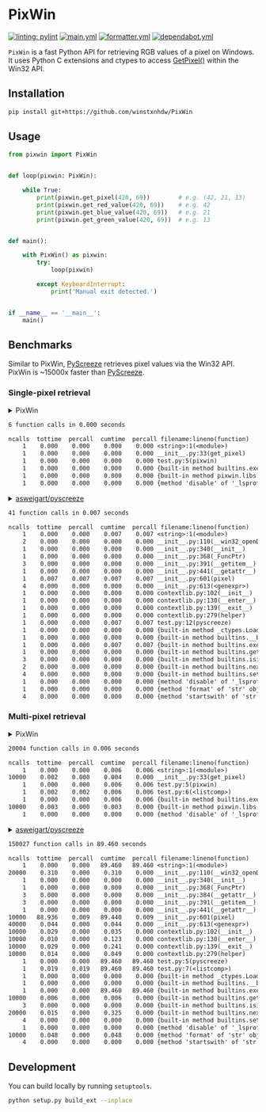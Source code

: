 
# PixWin

[![linting: pylint](https://img.shields.io/badge/linting-pylint-yellowgreen)](https://github.com/PyCQA/pylint)
[![main.yml](https://github.com/winstxnhdw/PixWin/actions/workflows/main.yml/badge.svg)](https://github.com/winstxnhdw/PixWin/actions/workflows/main.yml)
[![formatter.yml](https://github.com/winstxnhdw/PixWin/actions/workflows/formatter.yml/badge.svg)](https://github.com/winstxnhdw/PixWin/actions/workflows/formatter.yml)
[![dependabot.yml](https://github.com/winstxnhdw/PixWin/actions/workflows/dependabot.yml/badge.svg)](https://github.com/winstxnhdw/PixWin/actions/workflows/dependabot.yml)

`PixWin` is a fast Python API for retrieving RGB values of a pixel on Windows. It uses Python C extensions and ctypes to access [GetPixel()](https://learn.microsoft.com/en-us/windows/win32/api/wingdi/nf-wingdi-getpixel) within the Win32 API.

## Installation

```bash
pip install git+https://github.com/winstxnhdw/PixWin
```

## Usage

```python
from pixwin import PixWin


def loop(pixwin: PixWin):

    while True:
        print(pixwin.get_pixel(420, 69))        # e.g. (42, 21, 13)
        print(pixwin.get_red_value(420, 69))    # e.g. 42
        print(pixwin.get_blue_value(420, 69))   # e.g. 21
        print(pixwin.get_green_value(420, 69))  # e.g. 13


def main():

    with PixWin() as pixwin:
        try:
            loop(pixwin)

        except KeyboardInterrupt:
            print('Manual exit detected.')


if __name__ == '__main__':
    main()
```

## Benchmarks

Similar to PixWin, [PyScreeze](https://github.com/asweigart/pyscreeze) retrieves pixel values via the Win32 API. PixWin is ~15000x faster than [PyScreeze](https://github.com/asweigart/pyscreeze).

### Single-pixel retrieval

<details>

<summary>PixWin</summary>

```python
import cProfile as profile
from pixwin import PixWin


with PixWin() as pw:
    def pixwin():

        pw.get_pixel(0, 0)


if __name__ == '__main__':
    profile.run('pixwin()')
```

</details>

```txt
6 function calls in 0.000 seconds

ncalls  tottime  percall  cumtime  percall filename:lineno(function)
    1    0.000    0.000    0.000    0.000 <string>:1(<module>)
    1    0.000    0.000    0.000    0.000 __init__.py:33(get_pixel)
    1    0.000    0.000    0.000    0.000 test.py:5(pixwin)
    1    0.000    0.000    0.000    0.000 {built-in method builtins.exec}
    1    0.000    0.000    0.000    0.000 {built-in method pixwin.libs.get_pixel.get_rgb}
    1    0.000    0.000    0.000    0.000 {method 'disable' of '_lsprof.Profiler' objects}
```

<details>

<summary><a href="https://github.com/asweigart/pyscreeze">asweigart/pyscreeze</a></summary>

```python
import cProfile as profile
import pyscreeze as ps


def pyscreeze():

    ps.pixel(0, 0)

profile.run('pyscreeze()')
```

</details>

```txt
41 function calls in 0.007 seconds

ncalls  tottime  percall  cumtime  percall filename:lineno(function)
    1    0.000    0.000    0.007    0.007 <string>:1(<module>)
    2    0.000    0.000    0.000    0.000 __init__.py:110(__win32_openDC)
    1    0.000    0.000    0.000    0.000 __init__.py:340(__init__)
    1    0.000    0.000    0.000    0.000 __init__.py:368(_FuncPtr)
    3    0.000    0.000    0.000    0.000 __init__.py:391(__getitem__)
    1    0.000    0.000    0.000    0.000 __init__.py:441(__getattr__)
    1    0.007    0.007    0.007    0.007 __init__.py:601(pixel)
    4    0.000    0.000    0.000    0.000 __init__.py:613(<genexpr>)
    1    0.000    0.000    0.000    0.000 contextlib.py:102(__init__)
    1    0.000    0.000    0.000    0.000 contextlib.py:130(__enter__)
    1    0.000    0.000    0.000    0.000 contextlib.py:139(__exit__)
    1    0.000    0.000    0.000    0.000 contextlib.py:279(helper)
    1    0.000    0.000    0.007    0.007 test.py:12(pyscreeze)
    1    0.000    0.000    0.000    0.000 {built-in method _ctypes.LoadLibrary}
    1    0.000    0.000    0.000    0.000 {built-in method builtins.__build_class__}
    1    0.000    0.000    0.007    0.007 {built-in method builtins.exec}
    1    0.000    0.000    0.000    0.000 {built-in method builtins.getattr}
    3    0.000    0.000    0.000    0.000 {built-in method builtins.isinstance}
    2    0.000    0.000    0.000    0.000 {built-in method builtins.next}
    4    0.000    0.000    0.000    0.000 {built-in method builtins.setattr}
    1    0.000    0.000    0.000    0.000 {method 'disable' of '_lsprof.Profiler' objects}
    1    0.000    0.000    0.000    0.000 {method 'format' of 'str' objects}
    4    0.000    0.000    0.000    0.000 {method 'startswith' of 'str' objects}
```

### Multi-pixel retrieval

<details>

<summary>PixWin</summary>

```python
import cProfile as profile
from pixwin import PixWin


with PixWin() as pw:
    def pixwin():

        for _ in range(10000):
            pw.get_pixel(0, 0)


if __name__ == '__main__':
    profile.run('pixwin()')
```

</details>

```txt
20004 function calls in 0.006 seconds

ncalls  tottime  percall  cumtime  percall filename:lineno(function)
    1    0.000    0.000    0.006    0.006 <string>:1(<module>)
10000    0.002    0.000    0.004    0.000 __init__.py:33(get_pixel)
    1    0.000    0.000    0.006    0.006 test.py:5(pixwin)
    1    0.002    0.002    0.006    0.006 test.py:6(<listcomp>)
    1    0.000    0.000    0.006    0.006 {built-in method builtins.exec}
10000    0.003    0.000    0.003    0.000 {built-in method pixwin.libs.get_pixel.get_rgb}
    1    0.000    0.000    0.000    0.000 {method 'disable' of '_lsprof.Profiler' objects}
```


<details>

<summary><a href="https://github.com/asweigart/pyscreeze">asweigart/pyscreeze</a></summary>

```python
import cProfile as profile
import pyscreeze as ps


def pyscreeze():

    [ps.pixel(0, 0) for _ in range(10000)]

if __name__ == '__main__':
    profile.run('pyscreeze()')
```

</details>

```txt
150027 function calls in 89.460 seconds

ncalls  tottime  percall  cumtime  percall filename:lineno(function)
    1    0.000    0.000   89.460   89.460 <string>:1(<module>)
20000    0.310    0.000    0.310    0.000 __init__.py:110(__win32_openDC)
    1    0.000    0.000    0.000    0.000 __init__.py:340(__init__)
    1    0.000    0.000    0.000    0.000 __init__.py:368(_FuncPtr)
    3    0.000    0.000    0.000    0.000 __init__.py:384(__getattr__)
    3    0.000    0.000    0.000    0.000 __init__.py:391(__getitem__)
    1    0.000    0.000    0.000    0.000 __init__.py:441(__getattr__)
10000   88.936    0.009   89.440    0.009 __init__.py:601(pixel)
40000    0.044    0.000    0.044    0.000 __init__.py:613(<genexpr>)
10000    0.029    0.000    0.035    0.000 contextlib.py:102(__init__)
10000    0.010    0.000    0.123    0.000 contextlib.py:130(__enter__)
10000    0.029    0.000    0.241    0.000 contextlib.py:139(__exit__)
10000    0.014    0.000    0.049    0.000 contextlib.py:279(helper)
    1    0.000    0.000   89.460   89.460 test.py:5(pyscreeze)
    1    0.019    0.019   89.460   89.460 test.py:7(<listcomp>)
    1    0.000    0.000    0.000    0.000 {built-in method _ctypes.LoadLibrary}
    1    0.000    0.000    0.000    0.000 {built-in method builtins.__build_class__}
    1    0.000    0.000   89.460   89.460 {built-in method builtins.exec}
10000    0.006    0.000    0.006    0.000 {built-in method builtins.getattr}
    3    0.000    0.000    0.000    0.000 {built-in method builtins.isinstance}
20000    0.015    0.000    0.325    0.000 {built-in method builtins.next}
    4    0.000    0.000    0.000    0.000 {built-in method builtins.setattr}
    1    0.000    0.000    0.000    0.000 {method 'disable' of '_lsprof.Profiler' objects}
10000    0.048    0.000    0.048    0.000 {method 'format' of 'str' objects}
    4    0.000    0.000    0.000    0.000 {method 'startswith' of 'str' objects}
```

## Development

You can build locally by running `setuptools`.

```bash
python setup.py build_ext --inplace
```
